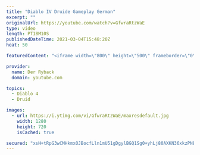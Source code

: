 ```yaml
---
title: "Diablo IV Druide Gameplay German"
excerpt: ""
originalUrl: https://youtube.com/watch?v=GfwraRtzWaE
type: video
length: PT18M10S
publishedDateTime: 2021-03-04T15:48:20Z
heat: 50

featuredContent: "<iframe width=\"800\" height=\"500\" frameborder=\"0\" src=\"https://www.youtube.com/embed/GfwraRtzWaE\" allow=\"accelerometer; autoplay; encrypted-media; gyroscope; picture-in-picture\" allowfullscreen></iframe>"

provider:
  name: Der Ryback
  domain: youtube.com

topics:
  - Diablo 4
  - Druid

images:
  - url: https://i.ytimg.com/vi/GfwraRtzWaE/maxresdefault.jpg
    width: 1280
    height: 720
    isCached: true

secured: "xsH+tRpG3wCMHkmxOJBocfLln1mU51gDgylBGQ1Sg0+yhLj80AXKN36xkzPNBwgbj92Va6O5QSELGZMe5Gku2I5OcLWHWZbKBR70ewaWzUOJ8nuONyHnDL6bofglWKu2h4OmyQ+63mVXA/S2u+rj8/x07Gl2ETWug8bAqVb608E9qsujc31vniJTg/N8FaldETKUtpt+tiOGUQufLfVL2+MfG8iQmM0518EjUklJpQduq4n+lS58ZaQnvNJTfGUIQSt2SRcCGgf3fDBiA51dKiGTX5958vR/lpZNPezsgMyzo3lWFon4NLBq8Xxe9+DQvcvrnVF1WxNmtyg27qlftPcJnnp7H5WBASKzTd7OV8m/8apCwSeIffAQCpmpN8Y4q9J9uLNz3CAfMhn2S4KXz7LMzCBvuzBcpfzbtVgMFdg=;r777xUDmSf3P5W0bH858ww=="
---
```


